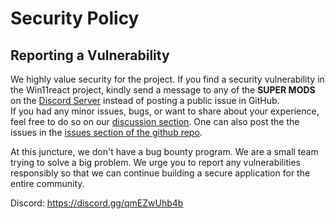 # Security Policy


## Reporting a Vulnerability
We highly value security for the project.
If you find a security vulnerability in the Win11react project, kindly send a message to any of the **SUPER MODS** on the <a href="https://discord.gg/qmEZwUhb4b"> Discord Server</a> instead of posting a public issue in GitHub.<br>
If you had any minor issues, bugs, or want to share about your experience, feel free to do so on our <a href="https://github.com/blueedgetechno/win11React/discussions"> discussion section</a>. One can also post the the issues in the <a href="https://github.com/blueedgetechno/win11React/issues">issues section of the github repo</a>.

At this juncture, we don't have a bug bounty program. We are a small team trying to solve a big problem. We urge you to report any vulnerabilities responsibly
so that we can continue building a secure application for the entire community.

Discord: https://discord.gg/qmEZwUhb4b
